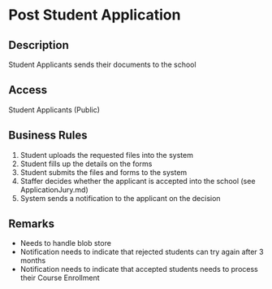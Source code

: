 # Post Student Application
## Description
Student Applicants sends their documents to the school

## Access
Student Applicants (Public)

## Business Rules
1. Student uploads the requested files into the system
2. Student fills up the details on the forms
3. Student submits the files and forms to the system
4. Staffer decides whether the applicant is accepted into the school (see ApplicationJury.md)
5. System sends a notification to the applicant on the decision

## Remarks
- Needs to handle blob store
- Notification needs to indicate that rejected students can try again after 3 months
- Notification needs to indicate that accepted students needs to process their Course Enrollment
